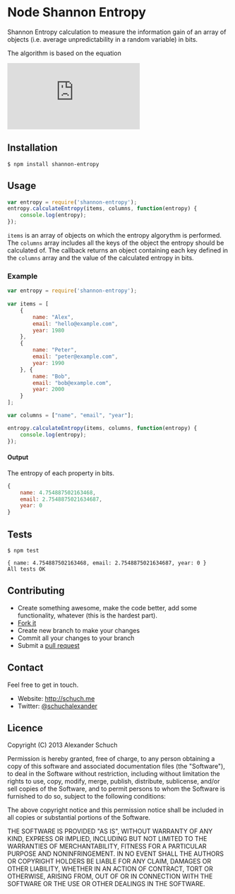 # Node Shannon Entropy

Shannon Entropy calculation to measure the information gain of an array of objects (i.e. average unpredictability in a random variable) in bits.

The algorithm is based on the equation

![equation](http://www.sciweavers.org/tex2img.php?eq=H%28X%29%20%3D%20-%5Csum_%7Bx%20%5Cin%20%5Cmathcal%7BX%7D%7D%20p%28x%29%20%5Clog_b%20p%28x%29&bc=White&fc=Black&im=jpg&fs=12&ff=arev&edit=0)

## Installation

```
$ npm install shannon-entropy
```

## Usage

```javascript
var entropy = require('shannon-entropy');
entropy.calculateEntropy(items, columns, function(entropy) {
	console.log(entropy);
});
```

```items``` is an array of objects on which the entropy algorythm is performed. The ```columns``` array includes all the keys of the object the entropy should be calculated of. The callback returns an object containing each key defined in the ```columns``` array and the value of the calculated entropy in bits.

### Example

```javascript
var entropy = require('shannon-entropy');
  
var items = [
	{
    	name: "Alex",
   		email: "hello@example.com",
   		year: 1980
    }, 
    {
    	name: "Peter",
      	email: "peter@example.com",
      	year: 1990
    }, {
      	name: "Bob",
      	email: "bob@example.com",
      	year: 2000
    }
];

var columns = ["name", "email", "year"];

entropy.calculateEntropy(items, columns, function(entropy) {
	console.log(entropy);
});
```

#### Output

The entropy of each property in bits.

```javascript
{ 
	name: 4.754887502163468, 
	email: 2.7548875021634687, 
	year: 0 
}
```

## Tests

```
$ npm test

{ name: 4.754887502163468, email: 2.7548875021634687, year: 0 }
All tests OK
```

## Contributing

* Create something awesome, make the code better, add some functionality,
  whatever (this is the hardest part).
* [Fork it](http://help.github.com/forking/)
* Create new branch to make your changes
* Commit all your changes to your branch
* Submit a [pull request](http://help.github.com/pull-requests/)

## Contact

Feel free to get in touch.

* Website: <http://schuch.me> 
* Twitter: [@schuchalexander](http://twitter.com/schuchalexander)

## Licence

Copyright (C) 2013 Alexander Schuch

Permission is hereby granted, free of charge, to any person obtaining a copy of this software and associated documentation files (the "Software"), to deal in the Software without restriction, including without limitation the rights to use, copy, modify, merge, publish, distribute, sublicense, and/or sell copies of the Software, and to permit persons to whom the Software is furnished to do so, subject to the following conditions:

The above copyright notice and this permission notice shall be included in all copies or substantial portions of the Software.

THE SOFTWARE IS PROVIDED "AS IS", WITHOUT WARRANTY OF ANY KIND, EXPRESS OR IMPLIED, INCLUDING BUT NOT LIMITED TO THE WARRANTIES OF MERCHANTABILITY, FITNESS FOR A PARTICULAR PURPOSE AND NONINFRINGEMENT. IN NO EVENT SHALL THE AUTHORS OR COPYRIGHT HOLDERS BE LIABLE FOR ANY CLAIM, DAMAGES OR OTHER LIABILITY, WHETHER IN AN ACTION OF CONTRACT, TORT OR OTHERWISE, ARISING FROM, OUT OF OR IN CONNECTION WITH THE SOFTWARE OR THE USE OR OTHER DEALINGS IN THE SOFTWARE.